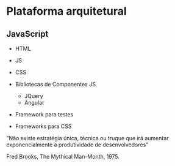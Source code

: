 # Plataforma arquitetural

## JavaScript

- HTML
- JS
- CSS

- Bibliotecas de Componentes JS
  - JQuery
  - Angular
- Framework para testes
- Frameworks para CSS

"Não existe estratégia única, técnica ou truque que irá aumentar exponencialmente a produtividade de desenvolvedores"

Fred Brooks, The Mythical Man-Month, 1975.
